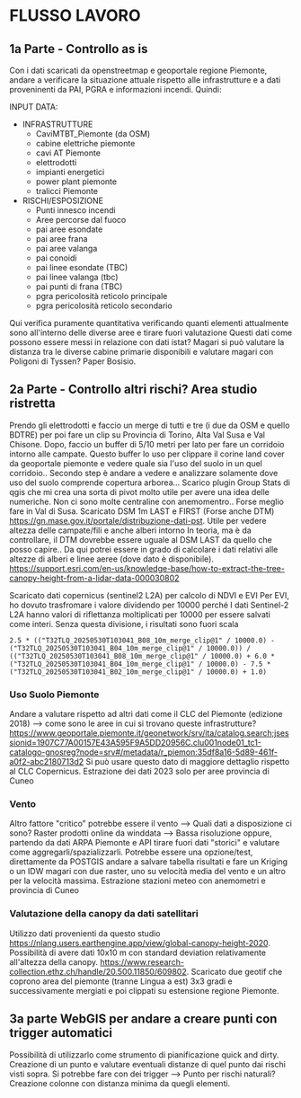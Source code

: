 # FLUSSO LAVORO

## 1a Parte - Controllo as is

Con i dati scaricati da openstreetmap e geoportale regione Piemonte, andare a verificare la situazione attuale rispetto alle infrastrutture e a dati proveninenti da PAI, PGRA e informazioni incendi. 
Quindi: 

INPUT DATA:
- INFRASTRUTTURE
  - CaviMTBT_Piemonte (da OSM)
  - cabine elettriche piemonte
  - cavi AT Piemonte
  - elettrodotti
  - impianti energetici
  - power plant piemonte
  - tralicci Piemonte
- RISCHI/ESPOSIZIONE
  - Punti innesco incendi
  - Aree percorse dal fuoco
  - pai aree esondate
  - pai aree frana
  - pai aree valanga
  - pai conoidi
  - pai linee esondate (TBC)
  - pai linee valanga (tbc)
  - pai punti di frana (TBC)
  - pgra pericolosità reticolo principale
  - pgra pericolosità reticolo secondario

Qui verifica puramente quantitativa verificando quanti elementi attualmente sono all'interno delle diverse aree e tirare fuori valutazione
Questi dati come possono essere messi in relazione con dati istat? Magari si può valutare la distanza tra le diverse cabine primarie disponibili e valutare magari con Poligoni di Tyssen? Paper Bosisio. 

  ## 2a Parte - Controllo altri rischi? Area studio ristretta

Prendo gli elettrodotti e faccio un merge di tutti e tre (i due da OSM e quello BDTRE) per poi fare un clip su Provincia di Torino, Alta Val Susa e Val Chisone. Dopo, faccio un buffer di 5/10 metri per lato per fare un corridoio intorno alle campate. Questo buffer lo uso per clippare il corine land cover da geoportale piemonte e vedere quale sia l'uso del suolo in un quel corridoio.. 
Secondo step è andare a vedere e analizzare solamente dove uso del suolo comprende copertura arborea... Scarico plugin Group Stats di qgis che mi crea una sorta di pivot molto utile per avere una idea delle numeriche.
Non ci sono molte centraline con anemomentro.. Forse meglio fare in Val di Susa. 
Scaricato DSM 1m LAST e FIRST (Forse anche DTM) https://gn.mase.gov.it/portale/distribuzione-dati-pst. Utile per vedere altezza delle campate/fili e anche alberi intorno
In teoria, ma è da controllare, il DTM dovrebbe essere uguale al DSM LAST da quello che posso capire.. Da qui potrei essere in grado di calcolare i dati relativi alle altezze di alberi e linee aeree (dove dato è disponibile). 
https://support.esri.com/en-us/knowledge-base/how-to-extract-the-tree-canopy-height-from-a-lidar-data-000030802

Scaricato dati copernicus (sentinel2 L2A) per calcolo di NDVI e EVI 
Per EVI, ho dovuto trasfromare i valore dividendo per 10000 perché I dati Sentinel-2 L2A hanno valori di riflettanza moltiplicati per 10000 per essere salvati come interi. Senza questa divisione, i risultati sono fuori scala
```
2.5 * (("T32TLQ_20250530T103041_B08_10m_merge_clip@1" / 10000.0) - ("T32TLQ_20250530T103041_B04_10m_merge_clip@1" / 10000.0)) / (("T32TLQ_20250530T103041_B08_10m_merge_clip@1" / 10000.0) + 6.0 * ("T32TLQ_20250530T103041_B04_10m_merge_clip@1" / 10000.0) - 7.5 * ("T32TLQ_20250530T103041_B02_10m_merge_clip@1" / 10000.0) + 1.0)
```
  
### Uso Suolo Piemonte
Andare a valutare rispetto ad altri dati come il CLC del Piemonte (edizione 2018) --> come sono le aree in cui si trovano queste infrastrutture?
https://www.geoportale.piemonte.it/geonetwork/srv/ita/catalog.search;jsessionid=1907C77A00157E43A595F9A5DD20956C.clu001node01_tc1-catalogo-gnosreg?node=srv#/metadata/r_piemon:35df8a16-5d89-461f-a0f2-abc2180713d2
Si può usare questo dato di maggiore dettaglio rispetto al CLC Copernicus. Estrazione dei dati 2023 solo per aree provincia di Cuneo

### Vento
Altro fattore "critico" potrebbe essere il vento --> Quali dati a disposizione ci sono? Raster prodotti online da winddata --> Bassa risoluzione oppure, partendo da dati ARPA Piemonte e API tirare fuori dati "storici" e valutare come aggregarli/spazializzarli. 
Potrebbe essere una opzione/test, direttamente da POSTGIS andare a salvare tabella risultati e fare un Kriging o un IDW magari con due raster, uno su velocità media del vento e un altro per la velocità massima. 
Estrazione stazioni meteo con anemometri e provincia di Cuneo

### Valutazione della canopy da dati satellitari
Utilizzo dati provenienti da questo studio https://nlang.users.earthengine.app/view/global-canopy-height-2020. Possibilità di avere dati 10x10 m con standard deviation relativamente all'altezza della canopy.
https://www.research-collection.ethz.ch/handle/20.500.11850/609802. 
Scaricato due geotif che coprono area del piemonte (tranne Lingua a est) 3x3 gradi e successivamente mergiati e poi clippati su estensione regione Piemonte. 


## 3a parte WebGIS per andare a creare punti con trigger automatici
Possibilità di utilizzarlo come strumento di pianificazione quick and dirty. Creazione di un punto e valutare eventuali distanze di quel punto dai rischi visti sopra.
Si potrebbe fare con dei trigger --> Punto per rischi naturali? Creazione colonne con distanza minima da quegli elementi. 
